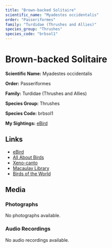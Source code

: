 ```yaml
---
title: "Brown-backed Solitaire"
scientific_name: "Myadestes occidentalis"
order: "Passeriformes"
family: "Turdidae (Thrushes and Allies)"
species_group: "Thrushes"
species_code: "brbsol1"
---
```


# Brown-backed Solitaire

**Scientific Name:** Myadestes occidentalis

**Order:** Passeriformes

**Family:** Turdidae (Thrushes and Allies)

**Species Group:** Thrushes

**Species Code:** brbsol1

**My Sightings:** [eBird](https://ebird.org/lifelist?r=world&time=life&spp=brbsol1)

## Links
* [eBird](https://ebird.org/species/brbsol1) 
* [All About Birds](https://www.allaboutbirds.org/guide/brbsol1) 
* [Xeno-canto](https://www.xeno-canto.org/species/brbsol1) 
* [Macaulay Library](https://search.macaulaylibrary.org/catalog?taxonCode=brbsol1&sort=rating_rank_desc)
* [Birds of the World](https://birdsoftheworld.org/bow/species/brbsol1)

## Media
### Photographs
No photographs available.

### Audio Recordings
No audio recordings available.

